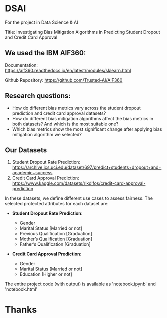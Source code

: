 # DSAI
For the project in Data Science &amp; AI

Title: Investigating Bias Mitigation Algorithms in Predicting Student Dropout and Credit Card Approval

## We used the IBM AIF360:

Documentation: https://aif360.readthedocs.io/en/latest/modules/sklearn.html

Github Repository: https://github.com/Trusted-AI/AIF360

## Research questions:

- How do different bias metrics vary across the student dropout prediction and credit card approval datasets?
- How do different bias mitigation algorithms affect the bias metrics in both datasets? And which is the most suitable one?
- Which bias metrics show the most significant change after applying bias mitigation algorithm we selected?

## Our Datasets

1. Student Dropout Rate Prediction: https://archive.ics.uci.edu/dataset/697/predict+students+dropout+and+academic+success
2. Credit Card Approval Prediction: https://www.kaggle.com/datasets/rikdifos/credit-card-approval-prediction

In these datasets, we define different use cases to assess fairness. The selected protected attributes for each dataset are:

- **Student Dropout Rate Prediction**:
  - Gender
  - Marital Status [Married or not]
  - Previous Qualification [Graduation]
  - Mother’s Qualification [Graduation]
  - Father’s Qualification [Graduation]
  

- **Credit Card Approval Prediction**:
  - Gender
  - Marital Status [Married or not]
  - Education [Higher or not]
 

The entire project code (with output) is available as 'notebook.ipynb' and 'notebook.html'

# Thanks
